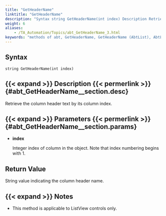 ```yaml
--- 
title: "GetHeaderName"
linktitle: "GetHeaderName"
description: "Syntax string GetHeaderName(int index) Description Retrieve the column header text by its column index. Parameters index Integer index of column in the object. Note that index numbering begins with 1. ..."
weight: 6
aliases: 
    - /TA_Automation/Topics/abt_GetHeaderName_3.html
keywords: "methods of abt, GetHeaderName, GetHeaderName (AbtList), AbtList, getheadername, abtlist getheadername, column header based on index, column name by index, get column name in list"
---
```


## Syntax

`string GetHeaderName(int index)`

## {{< expand >}} Description {{< permerlink >}} {#abt_GetHeaderName__section.desc} 

Retrieve the column header text by its column index.

## {{< expand >}} Parameters {{< permerlink >}} {#abt_GetHeaderName__section.params} 

-   **index**

    Integer index of column in the object. Note that index numbering begins with 1.


## Return Value

String value indicating the column header name.

## {{< expand >}} Notes

-   This method is applicable to ListView controls only.




